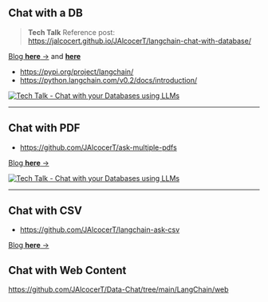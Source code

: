 ## Chat with a DB

> **Tech Talk** Reference post: https://jalcocert.github.io/JAlcocerT/langchain-chat-with-database/

[Blog **here** →](https://jalcocert.github.io/JAlcocerT/how-to-chat-with-your-data/) and [**here**](https://jalcocert.github.io/JAlcocerT/how-to-use-rags-with-python/#exploring-langchain)

* https://pypi.org/project/langchain/
* https://python.langchain.com/v0.2/docs/introduction/

[![Tech Talk - Chat with your Databases using LLMs](https://img.youtube.com/vi/KXamTdJA-uc/0.jpg)](https://www.youtube.com/watch?v=KXamTdJA-uc)


---

## Chat with PDF

* https://github.com/JAlcocerT/ask-multiple-pdfs

[Blog **here** →](https://jalcocert.github.io/JAlcocerT/how-to-chat-with-your-data/#chat-with-pdf) 

<!-- 
https://studio.youtube.com/video/e9hJZrT7HLw/edit -->

[![Tech Talk - Chat with your Databases using LLMs](https://img.youtube.com/vi/e9hJZrT7HLw/0.jpg)](https://www.youtube.com/watch?v=e9hJZrT7HLw)

---


## Chat with CSV

* https://github.com/JAlcocerT/langchain-ask-csv

[Blog **here** →](https://jalcocert.github.io/JAlcocerT/how-to-chat-with-your-data/#chat-with-csv-with-langchain) 

## Chat with Web Content

https://github.com/JAlcocerT/Data-Chat/tree/main/LangChain/web